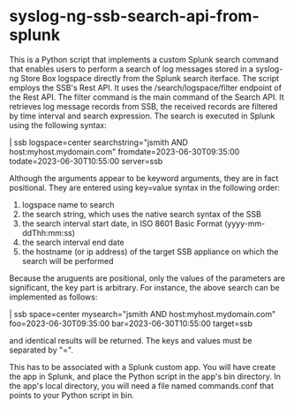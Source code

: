 # syslog-ng-ssb-search-api-from-splunk
This is a Python script that implements a custom Splunk search command that enables users to perform
a search of log messages stored in a syslog-ng Store Box logspace directly from the Splunk search iterface.
The script employs the SSB's Rest API. It uses the /search/logspace/filter endpoint of the Rest API.
The filter command is the main command of the Search API. It retrieves log message records from SSB, the 
received records are filtered by time interval and search expression. The search is executed in Splunk using 
the following syntax:

| ssb logspace=center searchstring="jsmith AND host:myhost.mydomain.com" fromdate=2023-06-30T09:35:00 todate=2023-06-30T10:55:00 server=ssb

Although the arguments appear to be keyword arguments, they are in fact positional. They are entered using key=value syntax in the following order:

1. logspace name to search
2. the search string, which uses the native search syntax of the SSB 
3. the search interval start date, in ISO 8601 Basic Format (yyyy-mm-ddThh:mm:ss)
4. the search interval end date
5. the hostname (or ip address) of the target SSB appliance on which the search will be performed

Because the aruguents are positional, only the values of the parameters are significant, the key part is arbitrary. For instance, the above search can be implemented as follows:

| ssb space=center mysearch="jsmith AND host:myhost.mydomain.com" foo=2023-06-30T09:35:00 bar=2023-06-30T10:55:00 target=ssb

and identical results will be returned. The keys and values must be separated by "=".

This has to be associated with a Splunk custom app. You will have create the app in Splunk, and place the Python script in the app's bin
directory. In the app's local directory, you will need a file named commands.conf that points to your Python script in bin.
